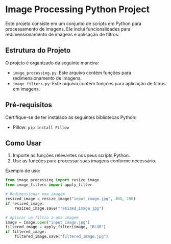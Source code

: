 # Image Processing Python Project

Este projeto consiste em um conjunto de scripts em Python para processamento de imagens. Ele inclui funcionalidades para redimensionamento de imagens e aplicação de filtros.

## Estrutura do Projeto

O projeto é organizado da seguinte maneira:

- `image_processing.py`: Este arquivo contém funções para redimensionamento de imagens.
- `image_filters.py`: Este arquivo contém funções para aplicação de filtros em imagens.

## Pré-requisitos

Certifique-se de ter instalado as seguintes bibliotecas Python:

- Pillow: `pip install Pillow`

## Como Usar

1. Importe as funções relevantes nos seus scripts Python.
2. Use as funções para processar suas imagens conforme necessário.

Exemplo de uso:

```python
from image_processing import resize_image
from image_filters import apply_filter

# Redimensionar uma imagem
resized_image = resize_image("input_image.jpg", 300, 200)
if resized_image:
    resized_image.save("resized_image.jpg")

# Aplicar um filtro a uma imagem
image = Image.open("input_image.jpg")
filtered_image = apply_filter(image, "BLUR")
if filtered_image:
    filtered_image.save("filtered_image.jpg")
